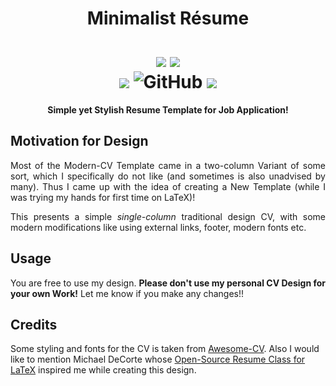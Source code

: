 <h1 align = "center">
	Minimalist Résume <br>
	<a href = "https://www.linkedin.com/in/dpramanik/"><img height="16" width="16" src="https://unpkg.com/simple-icons@v3/icons/linkedin.svg"/></a>
	<a href = "https://github.com/ZenithClown"><img height="16" width="16" src="https://unpkg.com/simple-icons@v3/icons/github.svg"/></a>
	<a href = "https://gitlab.com/ZenithClown/"><img height="16" width="16" src="https://unpkg.com/simple-icons@v3/icons/gitlab.svg"/></a>
	<a href = "https://www.researchgate.net/profile/Debmalya_Pramanik2"><img height="16" width="16" src="https://unpkg.com/simple-icons@v3/icons/researchgate.svg"/></a>
	<a href = "https://www.kaggle.com/dPramanik/"><img height="16" width="16" src="https://unpkg.com/simple-icons@v3/icons/kaggle.svg"/></a>
	<a href = "https://app.pluralsight.com/profile/Debmalya-Pramanik/"><img height="16" width="16" src="https://unpkg.com/simple-icons@v3/icons/pluralsight.svg"/></a>
	<a href = "https://stackoverflow.com/users/6623589/"><img height="16" width="16" src="https://unpkg.com/simple-icons@v3/icons/stackoverflow.svg"/></a>
	<br>
	<a href = "https://web.whatsapp.com/send?phone=917980092850"><img src = "https://img.shields.io/badge/Contact%20Me-(%2B91)%2079800%2092850-lightgrey?style=plastic&logo=whatsapp"></a>
	<a href="mailto:pPramanik.official@gmail.com"><img src = "https://img.shields.io/badge/Contact%20Me-Email-lightgrey?style=plastic&logo=gmail"></a>
	<br>
	<img src = "https://img.shields.io/badge/Code-Passing-blue?style=plastic&logo=latex">
  <img alt="GitHub" src="https://img.shields.io/github/license/ZenithClown/minimalist-resume?style=plastic">
	<img src = "https://img.shields.io/badge/Version-0.1-%23226b5d?style=plastic">
</h1>

<p align = "center"><b>Simple yet Stylish Resume Template for Job Application!</b></p>

## Motivation for Design

<p align = "justify">Most of the Modern-CV Template came in a two-column Variant of some sort, which I specifically do not like (and sometimes is also unadvised by many). Thus I came up with the idea of creating a New Template (while I was trying my hands for first time on LaTeX)!</p>

<p align = "justify">This presents a simple <i>single-column</i> traditional design CV, with some modern modifications like using external links, footer, modern fonts etc.</p>

## Usage

<p align = "justify">You are free to use my design. <b>Please don't use my personal CV Design for your own Work!</b> Let me know if you make any changes!!</p>

## Credits

<p algin = "justify">Some styling and fonts for the CV is taken from <a href = "https://github.com/posquit0/Awesome-CV">Awesome-CV</a>. Also I would like to mention Michael DeCorte whose <a href = "https://www.ctan.org/pkg/res">Open-Source Resume Class for LaTeX</a> inspired me while creating this design.</p>
